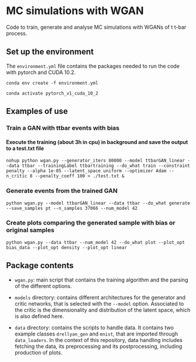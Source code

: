 # MC simulations with WGAN 

Code to train, generate and analyse MC simulations with WGANs of t t-bar process.

## Set up the environment 

The `environment.yml` file contains the packages needed to run the code with pytorch and CUDA 10.2. 


```conda env create -f environment.yml```

```conda activate pytorch_v1_cuda_10_2```

## Examples of use

### Train a GAN with ttbar events with bias
#### Execute the training (about 3h in cpu) in background and save the output to a test.txt file

```nohup python wgan.py --generator_iters 80000 --model ttbarGAN_linear --data ttbar --trainingLabel ttbartraining --do_what train --constraint penalty --alpha 1e-05 --latent_space uniform --optimizer Adam --n_critic 8 --penalty_coeff 100 > ./test.txt &```

### Generate events from the trained GAN

```python wgan.py --model ttbarGAN_linear --data ttbar --do_what generate --save_samples pt --n_samples 37066 --num_model 42```

### Create plots comparing the generated sample with bias or original samples

```python wgan.py --data ttbar --num_model 42 --do_what plot --plot_opt bias_data --plot_opt density --plot_opt linear```


## Package contents

- `wgan.py`: main script that contains the training algorithm and the parsing of the different options.

- `models` directory: contains different architectures for the generator and critic networks, that is selected with the `--model` option. Associated to the critic is the dimensionality and distribution of the latent space, which is also defined here. 

- `data` directory: contains the scripts to handle data. It contains two example classes `drellyan_gen` and `mnist`, that are imported through `data_loaders`. In the context of this repository, data handling includes fetching the data, its preprocessing and its postprocessing, including production of plots. 


